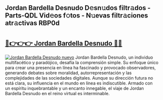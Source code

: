 ## Jordan Bardella Desnudo D𝚎sn𝚞dos filtr𝚊dos - Parts-QDL Vid𝚎os f𝚘tos - N𝚞evas filtr𝚊ciones atr𝚊ctivas RBP0d

# <h2><a href="http://mb7yc4.tromn.icu/?c=Jordan+Bardella+Desnudo">🔗👉👉👉 Jordan Bardella Desnudo 🔗🔗</a></h2>

[![Jordan Bardella Desnudo nuevo](https://i.imgur.com/pEAQMta.gif)](http://mb7yc4.tromn.icu/?c=Jordan+Bardella+Desnudo)
Jordan Bardella Desnudo, un individuo multifacético y paradójico, desafía la comprensión simple. Su enfoque único para crear una presencia en línea ha fascinado y provocado observadores, generando debates sobre moralidad, autorrepresentación y las complejidades de las sociedades digitales. Aunque su dirección futura no está clara, su influencia en el mundo en línea es indiscutible. Armado con un espíritu inquebrantable y un encanto innegable, el viaje de Jordan Bardella Desnudo en el reino virtual es interminable.
